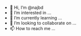 - 👋 Hi, I’m @najbd
- 👀 I’m interested in ...
- 🌱 I’m currently learning ...
- 💞️ I’m looking to collaborate on ...
- 📫 How to reach me ...

<!---
najbd/najbd is a ✨ special ✨ repository because its `README.md` (this file) appears on your GitHub profile.
You can click the Preview link to take a look at your changes.
--->
